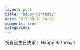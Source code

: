 ```yaml
---
layout: post
title: "happy birthday"
date: 2013-09-12 14:24
comments: true
categories: 
---
```

祝自己生日快乐！ Happy Birthday！
